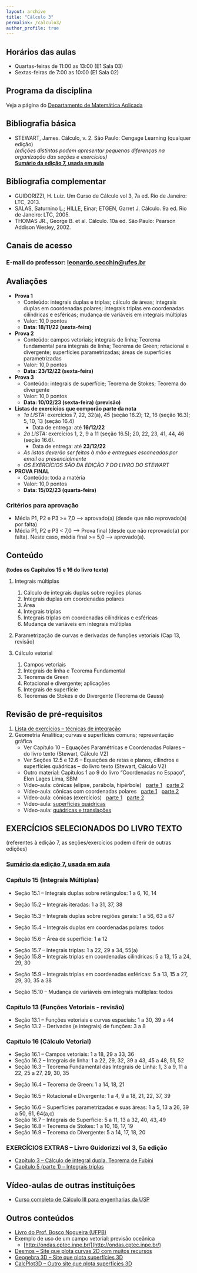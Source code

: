 ```yaml
---
layout: archive
title: "Cálculo 3"
permalink: /calculo3/
author_profile: true
---
```


## Horários das aulas

- Quartas-feiras de 11:00 as 13:00 (E1 Sala 03)
- Sextas-feiras de 7:00 as 10:00 (E1 Sala 02)


## Programa da disciplina

Veja a página do [Departamento de Matemática Aplicada](http://matematicaaplicada.saomateus.ufes.br/programas-de-disciplinas-do-dma)


## Bibliografia básica

- STEWART, James. Cálculo, v. 2\. São Paulo: Cengage Learning (qualquer edição)  
    _(edições distintas podem apresentar pequenas diferenças na organização das seções e exercícios)_  
    [**Sumário da edição 7, usada em aula**](https://issuu.com/cengagebrasil/docs/livreto_9788522112593)


## Bibliografia complementar

- GUIDORIZZI, H. Luiz. Um Curso de Cálculo vol 3, 7a ed. Rio de Janeiro: LTC, 2013.
- SALAS, Saturnino L.; HILLE, Einar; ETGEN, Garret J. Cálculo. 9a ed. Rio de Janeiro: LTC, 2005.
- THOMAS JR., George B. et al. Cálculo. 10a ed. São Paulo: Pearson Addison Wesley, 2002.


## Canais de acesso

### E-mail do professor: leonardo.secchin@ufes.br


## Avaliações

- **Prova 1**
  - Conteúdo: integrais duplas e triplas; cálculo de áreas; integrais duplas em coordenadas polares; integrais triplas em coordenadas cilíndricas e esféricas; mudança de variáveis em integrais múltiplas
  - Valor: 10,0 pontos
  - **Data: 18/11/22 (sexta-feira)**
- **Prova 2**
  <!--- Conteúdo: campos vetoriais; integrais de linha; Teorema fundamental para integrais de linha; Teorema de Green-->
  - Conteúdo: campos vetoriais; integrais de linha; Teorema fundamental para integrais de linha; Teorema de Green; rotacional e divergente; superfícies parametrizadas; áreas de superfícies parametrizadas
  - Valor: 10,0 pontos
  - **Data: 23/12/22 (sexta-feira)**
- **Prova 3**
  <!--- Conteúdo: rotacional e divergente; superfícies parametrizadas; áreas de superfícies parametrizadas; integrais de superfície; Teorema de Stokes; Teorema do divergente-->
  - Conteúdo: integrais de superfície; Teorema de Stokes; Teorema do divergente
  - Valor: 10,0 pontos
  - **Data: 10/02/23 (sexta-feira) (previsão)**
- **Listas de exercícios que comporão parte da nota**
  - *1a LISTA:* exercícios 7, 22, 32(a), 45 (seção 16.2); 12, 16 (seção 16.3); 5, 10, 13 (seção 16.4)
    - Data de entrega: até **16/12/22**
  - *2a LISTA:* exercícios 1, 2, 9 a 11 (seção 16.5); 20, 22, 23, 41, 44, 46 (seção 16.6).
    - Data de entrega: até **23/12/22**
  - *As listas deverão ser feitas à mão e entregues escaneadas por email ou presencialmente*
  - *OS EXERCÍCIOS SÃO DA EDIÇÃO 7 DO LIVRO DO STEWART*
- **PROVA FINAL**
  - Conteúdo: toda a matéria
  - Valor: 10,0 pontos
  - **Data: 15/02/23 (quarta-feira)**

### Critérios para aprovação

- Média P1, P2 e P3 >= 7,0 —–> aprovado(a) (desde que não reprovado(a) por falta)
- Média P1, P2 e P3 < 7,0 —–> Prova final (desde que não reprovado(a) por falta). Neste caso, média final >= 5,0 —–> aprovado(a).


## Conteúdo

**(todos os Capítulos 15 e 16 do livro texto)**

1. Integrais múltiplas
   1. Cálculo de integrais duplas sobre regiões planas
   1. Integrais duplas em coordenadas polares
   1. Área
   1. Integrais triplas
   1. Integrais triplas em coordenadas cilíndricas e esféricas
   1. Mudança de variáveis em integrais múltiplas

1. Parametrização de curvas e derivadas de funções vetoriais (Cap 13, revisão)

1. Cálculo vetorial
   1. Campos vetoriais
   1. Integrais de linha e Teorema Fundamental
   1. Teorema de Green
   1. Rotacional e divergente; aplicações
   1. Integrais de superfície
   1. Teoremas de Stokes e do Divergente (Teorema de Gauss)


## Revisão de pré-requisitos

1. [Lista de exercícios – técnicas de integração](https://drive.google.com/file/d/0B-G5znuapK7JMG5Jb1NsaTJJTnc/view?usp=sharing&resourcekey=0-bl45MsKPdoGRrOyiLx9d4Q)
1. Geometria Analítica; curvas e superfícies comuns; representação gráfica
   - Ver Capítulo 10 – Equações Paramétricas e Coordenadas Polares – do livro texto (Stewart, Cálculo V2)
   - Ver Seções 12.5 e 12.6 – Equações de retas e planos, cilindros e superfícies quádricas – do livro texto (Stewart, Cálculo V2)
   - Outro material: Capítulos 1 ao 9 do livro “Coordenadas no Espaço”, Elon Lages Lima, SBM
   - Vídeo-aula: cônicas (elipse, parábola, hipérbole)   [parte 1](https://www.youtube.com/watch?v=xaz2au3nILI&list=PLxI8Can9yAHdmzItRKhWYl_ZsDe44PUrp&index=28)   [parte 2](https://www.youtube.com/watch?v=ZjnILSAttec&index=29&list=PLxI8Can9yAHdmzItRKhWYl_ZsDe44PUrp)
   - Vídeo-aula: cônicas com coordenadas polares   [parte 1](https://www.youtube.com/watch?v=75xOuS8PRes&list=PLxI8Can9yAHdmzItRKhWYl_ZsDe44PUrp&index=30)   [parte 2](https://www.youtube.com/watch?v=ngEEuGjOCvE&list=PLxI8Can9yAHdmzItRKhWYl_ZsDe44PUrp&index=31)
   - Vídeo-aula: cônicas (exercícios)   [parte 1](https://www.youtube.com/watch?v=Gehyr2mjd3w&list=PLxI8Can9yAHdmzItRKhWYl_ZsDe44PUrp&index=33)   [parte 2](https://www.youtube.com/watch?v=S6J_TEUMYvw&list=PLxI8Can9yAHdmzItRKhWYl_ZsDe44PUrp&index=34)
   - Vídeo-aula: [superfícies quádricas](https://www.youtube.com/watch?v=rhJVauV0YbM&index=39&list=PLxI8Can9yAHdmzItRKhWYl_ZsDe44PUrp)
   - Vídeo-aula: [quádricas e translações](https://www.youtube.com/watch?v=ezrsvwn2jRw&list=PLxI8Can9yAHdmzItRKhWYl_ZsDe44PUrp&index=40)


## EXERCÍCIOS SELECIONADOS DO LIVRO TEXTO  
(referentes à edição 7, as seções/exercícios podem diferir de outras edições)

### [Sumário da edição 7, usada em aula](https://issuu.com/cengagebrasil/docs/livreto_9788522112593)

### Capítulo 15 (Integrais Múltiplas)

- Seção 15.1 – Integrais duplas sobre retângulos: 1 a 6, 10, 14
<!--   - [Outra fonte de exercícios](http://cursos.ime.unicamp.br/disciplinas/ma211-calculo-ii/integrais-duplas/sobre-retangulo/) -->
- Seção 15.2 – Integrais iteradas: 1 a 31, 37, 38
<!--   - [Outra fonte de exercícios](http://cursos.ime.unicamp.br/disciplinas/ma211-calculo-ii/integrais-duplas/iteradas/) -->
- Seção 15.3 – Integrais duplas sobre regiões gerais: 1 a 56, 63 a 67
<!--   - [Outra fonte de exercícios](http://cursos.ime.unicamp.br/disciplinas/ma211-calculo-ii/integrais-duplas/sobre-regiao-geral/) -->
- Seção 15.4 – Integrais duplas em coordenadas polares: todos
<!--   - [Outra fonte de exercícios](http://cursos.ime.unicamp.br/disciplinas/ma211-calculo-ii/integrais-duplas/em-coordenadas-polares/) -->
- Seção 15.6 – Área de superfície: 1 a 12
<!--   - [Outra fonte de exercícios](http://cursos.ime.unicamp.br/disciplinas/ma211-calculo-ii/integrais-duplas/area-de-superficie/) -->
- Seção 15.7 – Integrais triplas: 1 a 22, 29 a 34, 55(a)
- Seção 15.8 – Integrais triplas em coordenadas cilindricas: 5 a 13, 15 a 24, 29, 30
<!--   - [Outra fonte de exercícios](http://cursos.ime.unicamp.br/disciplinas/ma211-calculo-ii/integrais-triplas/em-coordenadas-cilindricas/) -->
- Seção 15.9 – Integrais triplas em coordenadas esféricas: 5 a 13, 15 a 27, 29, 30, 35 a 38
<!--   - [Outra fonte de exercícios](http://cursos.ime.unicamp.br/disciplinas/ma211-calculo-ii/integrais-triplas/em-coordenadas-esfericas/) -->
- Seção 15.10 – Mudança de variáveis em integrais múltiplas: todos
<!-- - [+ exercícios](http://cursos.ime.unicamp.br/disciplinas/ma211-calculo-ii/integrais-triplas/provas-e-exames/) -->

### Capítulo 13 (Funções Vetoriais - revisão)

- Seção 13.1 – Funções vetoriais e curvas espaciais: 1 a 30, 39 a 44
- Seção 13.2 – Derivadas (e integrais) de funções: 3 a 8

### Capítulo 16 (Cálculo Vetorial)

- Seção 16.1 – Campos vetoriais: 1 a 18, 29 a 33, 36
- Seção 16.2 – Integrais de linha: 1 a 22, 29, 32, 39 a 43, 45 a 48, 51, 52
- Seção 16.3 – Teorema Fundamental das Integrais de Linha: 1, 3 a 9, 11 a 22, 25 a 27, 29, 30, 35
<!--   - [Outra fonte de exercícios](http://cursos.ime.unicamp.br/disciplinas/ma211-calculo-ii/integrais-de-linha/teorema-fundamental-das-integrais-de-linha/) -->
- Seção 16.4 – Teorema de Green: 1 a 14, 18, 21
<!--   - [Outra fonte de exercícios](http://cursos.ime.unicamp.br/disciplinas/ma211-calculo-ii/integrais-de-linha/teorema-de-green/) -->
- Seção 16.5 – Rotacional e Divergente: 1 a 4, 9 a 18, 21, 22, 37, 39
<!--   - [Outra fonte de exercícios](http://cursos.ime.unicamp.br/disciplinas/ma211-calculo-ii/rotacional-e-divergente/) -->
- Seção 16.6 – Superfícies parametrizadas e suas áreas: 1 a 5, 13 a 26, 39 a 50, 61, 64(a,c)
- Seção 16.7 – Integrais de Superfície: 5 a 11, 13 a 32, 40, 43, 49
- Seção 16.8 – Teorema de Stokes: 1 a 10, 16, 17, 19
- Seção 16.9 – Teorema do Divergente: 5 a 14, 17, 18, 20
<!--   - [Outra fonte de exercícios](http://cursos.ime.unicamp.br/disciplinas/ma211-calculo-ii/integrais-de-superficie/) -->


### EXERCÍCIOS EXTRAS – Livro Guidorizzi vol 3, 5a edição

- [Capítulo 3 – Cálculo de integral dupla. Teorema de Fubini](https://drive.google.com/file/d/0B-G5znuapK7JOFZzSkxCUm84dUk/view?usp=sharing)
- [Capítulo 5 (parte 1) – Integrais triplas](https://drive.google.com/file/d/0B-G5znuapK7JeGFrTTd1R0tINWM/view?usp=sharing)


## Vídeo-aulas de outras instituições

- [Curso completo de Cálculo III para engenharias da USP](http://eaulas.usp.br/portal/course.action?course=6351)


## Outros conteúdos

- [Livro do Prof. Bosco Nogueira (UFPB)](http://www.mat.ufpb.br/bosco/calculoiii2011/nciii.pdf)
- Exemplo de uso de um campo vetorial: previsão oceânica
  - [http://ondas.cptec.inpe.br/](http://ondas.cptec.inpe.br/)
- [Desmos – Site que plota curvas 2D com muitos recursos](http://www.desmos.com/calculator)
- [Geogebra 3D – Site que plota superfícies 3D](https://www.geogebra.org/3d?lang=pt)
- [CalcPlot3D – Outro site que plota superfícies 3D](https://c3d.libretexts.org/CalcPlot3D/index.html)
